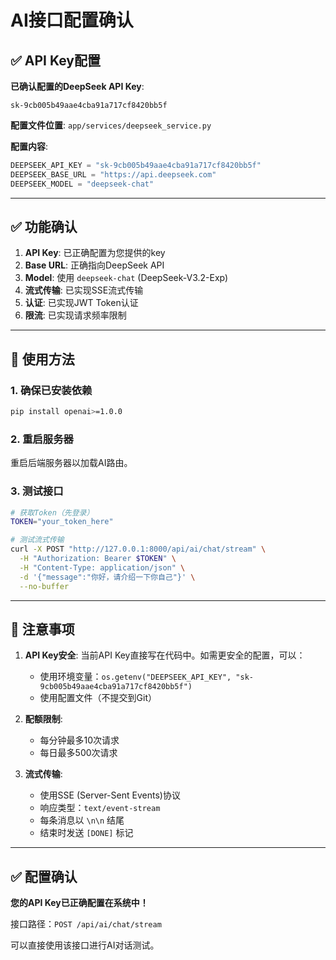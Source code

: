 # AI接口配置确认

## ✅ API Key配置

**已确认配置的DeepSeek API Key**:
```
sk-9cb005b49aae4cba91a717cf8420bb5f
```

**配置文件位置**: `app/services/deepseek_service.py`

**配置内容**:
```python
DEEPSEEK_API_KEY = "sk-9cb005b49aae4cba91a717cf8420bb5f"
DEEPSEEK_BASE_URL = "https://api.deepseek.com"
DEEPSEEK_MODEL = "deepseek-chat"
```

---

## ✅ 功能确认

1. **API Key**: 已正确配置为您提供的key
2. **Base URL**: 正确指向DeepSeek API
3. **Model**: 使用 `deepseek-chat` (DeepSeek-V3.2-Exp)
4. **流式传输**: 已实现SSE流式传输
5. **认证**: 已实现JWT Token认证
6. **限流**: 已实现请求频率限制

---

## 🚀 使用方法

### 1. 确保已安装依赖
```bash
pip install openai>=1.0.0
```

### 2. 重启服务器
重启后端服务器以加载AI路由。

### 3. 测试接口
```bash
# 获取Token（先登录）
TOKEN="your_token_here"

# 测试流式传输
curl -X POST "http://127.0.0.1:8000/api/ai/chat/stream" \
  -H "Authorization: Bearer $TOKEN" \
  -H "Content-Type: application/json" \
  -d '{"message":"你好，请介绍一下你自己"}' \
  --no-buffer
```

---

## 📝 注意事项

1. **API Key安全**: 当前API Key直接写在代码中。如需更安全的配置，可以：
   - 使用环境变量：`os.getenv("DEEPSEEK_API_KEY", "sk-9cb005b49aae4cba91a717cf8420bb5f")`
   - 使用配置文件（不提交到Git）

2. **配额限制**: 
   - 每分钟最多10次请求
   - 每日最多500次请求

3. **流式传输**: 
   - 使用SSE (Server-Sent Events)协议
   - 响应类型：`text/event-stream`
   - 每条消息以 `\n\n` 结尾
   - 结束时发送 `[DONE]` 标记

---

## ✅ 配置确认

**您的API Key已正确配置在系统中！**

接口路径：`POST /api/ai/chat/stream`

可以直接使用该接口进行AI对话测试。

